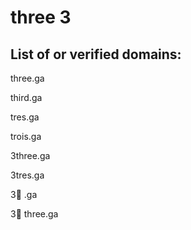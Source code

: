 # three 3
## List of or verified domains:

three.ga

third.ga   		
 
tres.ga   		
 
trois.ga   		
 
3three.ga   		
 
3tres.ga   

3⃣ .ga

3⃣ three.ga
